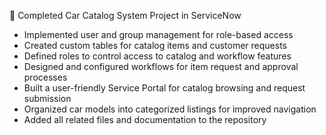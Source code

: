 🚗 Completed Car Catalog System Project in ServiceNow  
- Implemented user and group management for role-based access  
- Created custom tables for catalog items and customer requests  
- Defined roles to control access to catalog and workflow features  
- Designed and configured workflows for item request and approval processes  
- Built a user-friendly Service Portal for catalog browsing and request submission  
- Organized car models into categorized listings for improved navigation  
- Added all related files and documentation to the repository
